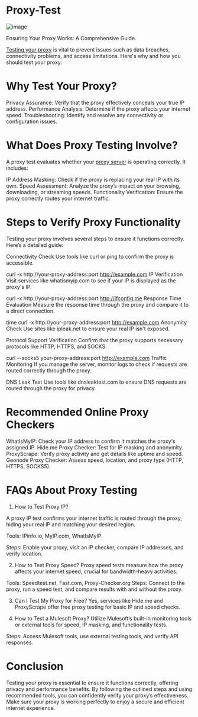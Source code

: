 # Proxy-Test
![image](https://github.com/user-attachments/assets/7b270325-c002-4b36-97fb-1d7f35a4e7dc)

Ensuring Your Proxy Works: A Comprehensive Guide.

[Testing your proxy](https://www.macroproxy.com/blog/Proxy-Test-How-to-Check-My-Proxy-Online-including-IP-and-Speed) is vital to prevent issues such as data breaches, connectivity problems, and access limitations. Here's why and how you should test your proxy:

# Why Test Your Proxy?
Privacy Assurance: Verify that the proxy effectively conceals your true IP address.
Performance Analysis: Determine if the proxy affects your internet speed.
Troubleshooting: Identify and resolve any connectivity or configuration issues.

# What Does Proxy Testing Involve?
A proxy test evaluates whether your [proxy server](https://www.macroproxy.com/) is operating correctly. It includes:

IP Address Masking: Check if the proxy is replacing your real IP with its own.
Speed Assessment: Analyze the proxy’s impact on your browsing, downloading, or streaming speeds.
Functionality Verification: Ensure the proxy correctly routes your internet traffic.

# Steps to Verify Proxy Functionality
Testing your proxy involves several steps to ensure it functions correctly. Here’s a detailed guide:

Connectivity Check
Use tools like curl or ping to confirm the proxy is accessible.

curl -x http://your-proxy-address:port http://example.com
IP Verification
Visit services like whatismyip.com to see if your IP is displayed as the proxy's IP.

curl -x http://your-proxy-address:port http://ifconfig.me
Response Time Evaluation
Measure the response time through the proxy and compare it to a direct connection.

time curl -x http://your-proxy-address:port http://example.com
Anonymity Check
Use sites like ipleak.net to ensure your real IP isn't exposed.

Protocol Support Verification
Confirm that the proxy supports necessary protocols like HTTP, HTTPS, and SOCKS.

curl --socks5 your-proxy-address:port http://example.com
Traffic Monitoring
If you manage the server, monitor logs to check if requests are routed correctly through the proxy.

DNS Leak Test
Use tools like dnsleaktest.com to ensure DNS requests are routed through the proxy for privacy.

# Recommended Online Proxy Checkers
WhatIsMyIP: Check your IP address to confirm it matches the proxy's assigned IP.
Hide.me Proxy Checker: Test for IP masking and anonymity.
ProxyScrape: Verify proxy activity and get details like uptime and speed.
Geonode Proxy Checker: Assess speed, location, and proxy type (HTTP, HTTPS, SOCKS5).

# FAQs About Proxy Testing
1. How to Test Proxy IP?

A proxy IP test confirms your internet traffic is routed through the proxy, hiding your real IP and matching your desired region.

Tools: IPinfo.io, MyIP.com, WhatIsMyIP

Steps: Enable your proxy, visit an IP checker, compare IP addresses, and verify location.

2. How to Test Proxy Speed?
Proxy speed tests measure how the proxy affects your internet speed, crucial for bandwidth-heavy activities.

Tools: Speedtest.net, Fast.com, Proxy-Checker.org
Steps: Connect to the proxy, run a speed test, and compare results with and without the proxy.

3. Can I Test My Proxy for Free?
Yes, services like Hide.me and ProxyScrape offer free proxy testing for basic IP and speed checks.

4. How to Test a Mulesoft Proxy?
Utilize Mulesoft’s built-in monitoring tools or external tools for speed, IP masking, and functionality tests.

Steps: Access Mulesoft tools, use external testing tools, and verify API responses.

# Conclusion
Testing your proxy is essential to ensure it functions correctly, offering privacy and performance benefits. By following the outlined steps and using recommended tools, you can confidently verify your proxy’s effectiveness. Make sure your proxy is working perfectly to enjoy a secure and efficient internet experience.
